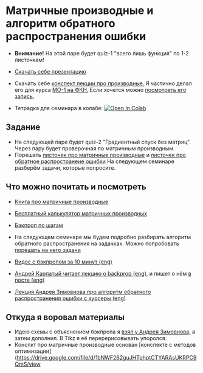 # Матричные производные и алгоритм обратного распространения ошибки

- __Внимание!__ На этой паре будет quiz-1 "всего лишь функция" по 1-2 листочкам!

- [Скачать себе презентацию](https://github.com/FUlyankin/deep_learning_tf/raw/main/week02_backprop/nn_slides_3.pdf)

- Скачать себе [конспект лекции про производные.](https://github.com/FUlyankin/deep_learning_tf/raw/main/week03_matrix_diff/sem03-vector-diff.pdf) Я частично делал его для курса [МО-1 на ФКН.](https://github.com/esokolov/ml-course-hse) Если хочется можно [посмотреть его запись.](https://youtu.be/jNJrzuJm59k)

- Тетрадка для семинара в колабе: [![Open In Colab](https://colab.research.google.com/assets/colab-badge.svg)](https://colab.research.google.com/github/FUlyankin/deep_learning_tf/blob/main/week01_intro/sgd_experiments/SGD_experiments.ipynb)


## Задание 

- На следующей паре будет quiz-2 "Градиентный спуск без матриц". Через пару будет проверочная по матричным производным.
- Порешать [листочек про матричные производные](https://github.com/FUlyankin/deep_learning_tf/raw/main/week03_matrix_diff/neural_nets_tasks_part_4.pdf) и [листочек про обратное распространеие ошибки](https://github.com/FUlyankin/deep_learning_tf/raw/main/week03_matrix_diff/neural_nets_tasks_part_5.pdf) На следующем семинаре разберём задачи, которые попросите. 


## Что можно почитать и посмотреть

- [Книга про матричные производные](http://matrixcookbook.com/)
- [Бесплатный калькулятор матричных производных](http://www.matrixcalculus.org/)

- [Бэкпроп по шагам](https://mattmazur.com/2015/03/17/a-step-by-step-backpropagation-example/)
- На следующем семинаре мы будем подробно разбирать алгоритм обратного распространения на задачках. Можно попробовать [порешать на него задачи](https://github.com/FUlyankin/deep_learning_tf/raw/main/week03_matrix_diff/neural_nets_tasks_part_5.pdf)
- [Видос с бэкпропом за 10 минут (eng)](https://www.youtube.com/watch?v=Ilg3gGewQ5U)
- [Андрей Карпатый читает лекцию о backprop (eng),](https://www.youtube.com/watch?v=59Hbtz7XgjM) и пишет о нём [в посте (eng)](http://cs231n.github.io/optimization-2/)
- [Лекция Андрея Зимовнова про алгоритм обратного распространения ошибки с курсеры (eng)](https://www.coursera.org/lecture/intro-to-deep-learning/backpropagation-CxUe5)


## Откуда я воровал материалы

- Идею схемы с объяснением бэкпропа я [взял у Андрея Зимовнова,](https://github.com/ZEMUSHKA/mml-minor) а затем дополнил. В Tikz я её перерерисовывать упоролся.
- Конспкт про матричные производные основан [конспекте с методов оптимизации](https://drive.google.com/file/d/1bNWF262guJHTphptCTYARAsUKRPC9QmS/view

